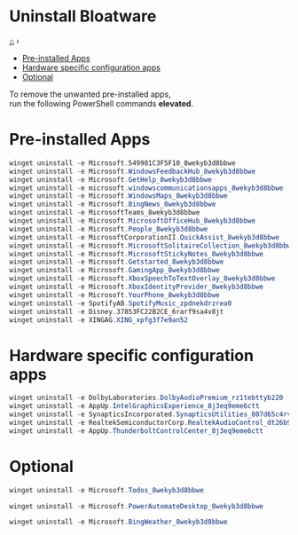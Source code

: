 <h1> Uninstall Bloatware </h1>

[⌂](../README.md) ›

- [Pre-installed Apps](#pre-installed-apps)
- [Hardware specific configuration apps](#hardware-specific-configuration-apps)
- [Optional](#optional)

To remove the unwanted pre-installed apps,  
run the following PowerShell commands **elevated**.

# Pre-installed Apps
```powershell
winget uninstall -e Microsoft.549981C3F5F10_8wekyb3d8bbwe                  # Cortana
winget uninstall -e Microsoft.WindowsFeedbackHub_8wekyb3d8bbwe             # Feedback Hub
winget uninstall -e Microsoft.GetHelp_8wekyb3d8bbwe                        # Get Help
winget uninstall -e microsoft.windowscommunicationsapps_8wekyb3d8bbwe      # Mail and Calendar
winget uninstall -e Microsoft.WindowsMaps_8wekyb3d8bbwe                    # Maps
winget uninstall -e Microsoft.BingNews_8wekyb3d8bbwe                       # Microsoft News
winget uninstall -e MicrosoftTeams_8wekyb3d8bbwe                           # Microsoft Teams
winget uninstall -e Microsoft.MicrosoftOfficeHub_8wekyb3d8bbwe             # Office
winget uninstall -e Microsoft.People_8wekyb3d8bbwe                         # People
winget uninstall -e MicrosoftCorporationII.QuickAssist_8wekyb3d8bbwe       # Quick Assist
winget uninstall -e Microsoft.MicrosoftSolitaireCollection_8wekyb3d8bbwe   # Solitaire Collection
winget uninstall -e Microsoft.MicrosoftStickyNotes_8wekyb3d8bbwe           # Sticky Notes
winget uninstall -e Microsoft.Getstarted_8wekyb3d8bbwe                     # Tips
winget uninstall -e Microsoft.GamingApp_8wekyb3d8bbwe                      # Xbox
winget uninstall -e Microsoft.XboxSpeechToTextOverlay_8wekyb3d8bbwe        # Xbox Game Speech Window
winget uninstall -e Microsoft.XboxIdentityProvider_8wekyb3d8bbwe           # Xbox Identity Provider
winget uninstall -e Microsoft.YourPhone_8wekyb3d8bbwe                      # Your Phone
winget uninstall -e SpotifyAB.SpotifyMusic_zpdnekdrzrea0                   # Spotify Music
winget uninstall -e Disney.37853FC22B2CE_6rarf9sa4v8jt                     # Disney+
winget uninstall -e XINGAG.XING_xpfg3f7e9an52                              # XING
```

# Hardware specific configuration apps
```powershell
winget uninstall -e DolbyLaboratories.DolbyAudioPremium_rz1tebttyb220      # Dolby Audio Premium
winget uninstall -e AppUp.IntelGraphicsExperience_8j3eq9eme6ctt            # Intel® Graphics Command Center
winget uninstall -e SynapticsIncorporated.SynapticsUtilities_807d65c4rvak2 # PrebootManager
winget uninstall -e RealtekSemiconductorCorp.RealtekAudioControl_dt26b99r8h8gj # Realtek Audio Control
winget uninstall -e AppUp.ThunderboltControlCenter_8j3eq9eme6ctt           # ThunderboltTM Control Center
```

# Optional
```powershell
winget uninstall -e Microsoft.Todos_8wekyb3d8bbwe                          # Microsoft To Do
```
```powershell
winget uninstall -e Microsoft.PowerAutomateDesktop_8wekyb3d8bbwe           # Power Automate
```
```powershell
winget uninstall -e Microsoft.BingWeather_8wekyb3d8bbwe                    # Weather
```